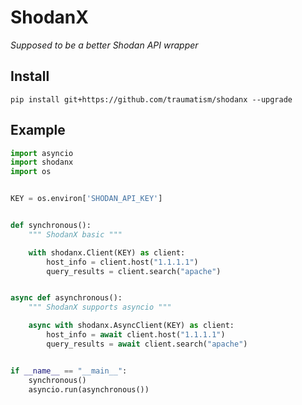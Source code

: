 # ShodanX
_Supposed to be a better Shodan API wrapper_

## Install

`pip install git+https://github.com/traumatism/shodanx --upgrade`


## Example

```py
import asyncio
import shodanx
import os


KEY = os.environ['SHODAN_API_KEY']


def synchronous():
    """ ShodanX basic """

    with shodanx.Client(KEY) as client:
        host_info = client.host("1.1.1.1")
        query_results = client.search("apache")


async def asynchronous():
    """ ShodanX supports asyncio """

    async with shodanx.AsyncClient(KEY) as client:
        host_info = await client.host("1.1.1.1")
        query_results = await client.search("apache")


if __name__ == "__main__":
    synchronous()
    asyncio.run(asynchronous())

```
